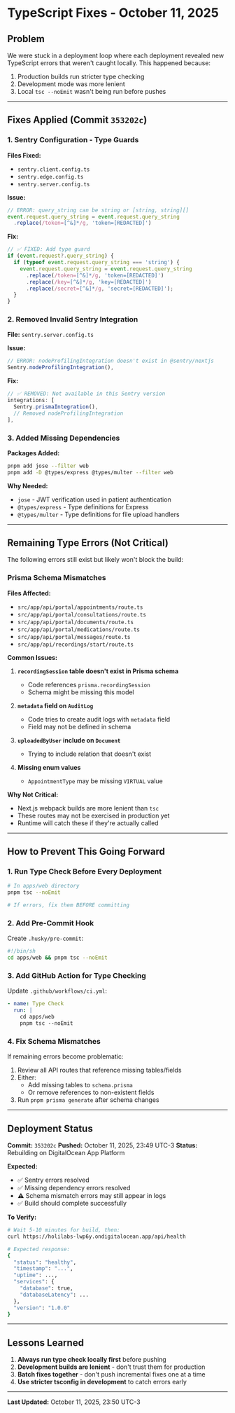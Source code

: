 # TypeScript Fixes - October 11, 2025

## Problem
We were stuck in a deployment loop where each deployment revealed new TypeScript errors that weren't caught locally. This happened because:
1. Production builds run stricter type checking
2. Development mode was more lenient
3. Local `tsc --noEmit` wasn't being run before pushes

---

## Fixes Applied (Commit `353202c`)

### 1. Sentry Configuration - Type Guards

**Files Fixed:**
- `sentry.client.config.ts`
- `sentry.edge.config.ts`
- `sentry.server.config.ts`

**Issue:**
```typescript
// ERROR: query_string can be string or [string, string][]
event.request.query_string = event.request.query_string
  .replace(/token=[^&]*/g, 'token=[REDACTED]')
```

**Fix:**
```typescript
// ✅ FIXED: Add type guard
if (event.request?.query_string) {
  if (typeof event.request.query_string === 'string') {
    event.request.query_string = event.request.query_string
      .replace(/token=[^&]*/g, 'token=[REDACTED]')
      .replace(/key=[^&]*/g, 'key=[REDACTED]')
      .replace(/secret=[^&]*/g, 'secret=[REDACTED]');
  }
}
```

### 2. Removed Invalid Sentry Integration

**File:** `sentry.server.config.ts`

**Issue:**
```typescript
// ERROR: nodeProfilingIntegration doesn't exist in @sentry/nextjs
Sentry.nodeProfilingIntegration(),
```

**Fix:**
```typescript
// ✅ REMOVED: Not available in this Sentry version
integrations: [
  Sentry.prismaIntegration(),
  // Removed nodeProfilingIntegration
],
```

### 3. Added Missing Dependencies

**Packages Added:**
```bash
pnpm add jose --filter web
pnpm add -D @types/express @types/multer --filter web
```

**Why Needed:**
- `jose` - JWT verification used in patient authentication
- `@types/express` - Type definitions for Express
- `@types/multer` - Type definitions for file upload handlers

---

## Remaining Type Errors (Not Critical)

The following errors still exist but likely won't block the build:

### Prisma Schema Mismatches

**Files Affected:**
- `src/app/api/portal/appointments/route.ts`
- `src/app/api/portal/consultations/route.ts`
- `src/app/api/portal/documents/route.ts`
- `src/app/api/portal/medications/route.ts`
- `src/app/api/portal/messages/route.ts`
- `src/app/api/recordings/start/route.ts`

**Common Issues:**
1. **`recordingSession` table doesn't exist in Prisma schema**
   - Code references `prisma.recordingSession`
   - Schema might be missing this model

2. **`metadata` field on `AuditLog`**
   - Code tries to create audit logs with `metadata` field
   - Field may not be defined in schema

3. **`uploadedByUser` include on `Document`**
   - Trying to include relation that doesn't exist

4. **Missing enum values**
   - `AppointmentType` may be missing `VIRTUAL` value

**Why Not Critical:**
- Next.js webpack builds are more lenient than `tsc`
- These routes may not be exercised in production yet
- Runtime will catch these if they're actually called

---

## How to Prevent This Going Forward

### 1. Run Type Check Before Every Deployment

```bash
# In apps/web directory
pnpm tsc --noEmit

# If errors, fix them BEFORE committing
```

### 2. Add Pre-Commit Hook

Create `.husky/pre-commit`:
```bash
#!/bin/sh
cd apps/web && pnpm tsc --noEmit
```

### 3. Add GitHub Action for Type Checking

Update `.github/workflows/ci.yml`:
```yaml
- name: Type Check
  run: |
    cd apps/web
    pnpm tsc --noEmit
```

### 4. Fix Schema Mismatches

If remaining errors become problematic:
1. Review all API routes that reference missing tables/fields
2. Either:
   - Add missing tables to `schema.prisma`
   - Or remove references to non-existent fields
3. Run `pnpm prisma generate` after schema changes

---

## Deployment Status

**Commit:** `353202c`
**Pushed:** October 11, 2025, 23:49 UTC-3
**Status:** Rebuilding on DigitalOcean App Platform

**Expected:**
- ✅ Sentry errors resolved
- ✅ Missing dependency errors resolved
- ⚠️ Schema mismatch errors may still appear in logs
- ✅ Build should complete successfully

**To Verify:**
```bash
# Wait 5-10 minutes for build, then:
curl https://holilabs-lwp6y.ondigitalocean.app/api/health

# Expected response:
{
  "status": "healthy",
  "timestamp": "...",
  "uptime": ...,
  "services": {
    "database": true,
    "databaseLatency": ...
  },
  "version": "1.0.0"
}
```

---

## Lessons Learned

1. **Always run type check locally first** before pushing
2. **Development builds are lenient** - don't trust them for production
3. **Batch fixes together** - don't push incremental fixes one at a time
4. **Use stricter tsconfig in development** to catch errors early

---

**Last Updated:** October 11, 2025, 23:50 UTC-3
